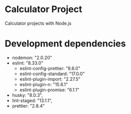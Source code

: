 # Calculator Project

Calculator projects with Node.js

# Development dependencies

- nodemon: "2.0.20"
- eslint: "8.33.0"
  - eslint-config-prettier: "8.6.0"
  - eslint-config-standard: "17.0.0"
  - eslint-plugin-import: "2.27.5"
  - eslint-plugin-n: "15.6.1"
  - eslint-plugin-promise: "6.1.1"
- husky: "8.0.3",
- lint-staged: "13.1.1",
- prettier: "2.8.4"
